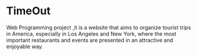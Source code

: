 # TimeOut

Web Programming project
,it is a website that aims to organize tourist trips in America, especially in Los Angeles and New York, where the most important restaurants and events are presented in an attractive and enjoyable way.
